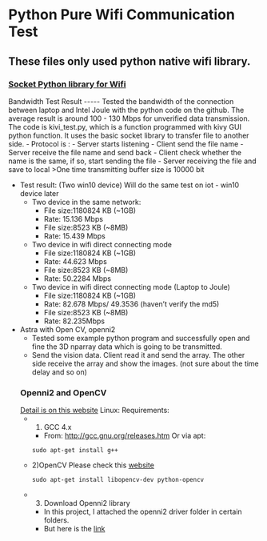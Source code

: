 # Python Pure Wifi Communication Test

## These files only used python native wifi library.
### [Socket Python library for Wifi](https://docs.python.org/2/library/socket.html)
<Enter>
 Bandwidth Test Result
 -----
Tested the bandwidth of the connection between laptop and Intel Joule with the python code on the github. The average result is around 100  - 130 Mbps for unverified data transmission.

<Enter>
The code is kivi_test.py, which is a function programmed with kivy GUI python function. It uses the basic socket library to transfer file to another side.
- Protocol is :
  - Server starts listening
  - Client send the file name
  - Server receive the file name and send back
  - Client check whether the name is the same, if so, start sending the file
  - Server receiving the file and save to local
  >One time transmitting buffer size is 10000 bit

- Test result: (Two win10 device) Will do the same test on iot - win10 device later
  - Two device in the same network:
    - File size:1180824 KB (~1GB)
    - Rate: 15.136 Mbps
    - File size:8523 KB (~8MB)
    - Rate: 15.439 Mbps
  - Two device in wifi direct connecting mode
    - File size:1180824 KB (~1GB)
    - Rate: 44.623 Mbps
    - File size:8523 KB (~8MB)
    - Rate: 50.2284 Mbps
  - Two device in wifi direct connecting mode (Laptop to Joule)
    - File size:1180824 KB (~1GB)
    - Rate: 82.678 Mbps/ 49.3536 (haven’t verify the md5)
    - File size:8523 KB (~8MB)
    - Rate: 82.235Mbps
- Astra with Open CV, openni2
  - Tested some example python program and successfully open and fine the 3D nparray data which is going to be transmitted.
  - Send the vision data. Client read it and send the array. The other side receive the array and show the images. (not sure about the time delay and so on)
  ### Openni2 and OpenCV
  [Detail is on this website](https://github.com/PrimeSense/Sensor)
  Linux:
	Requirements:
  - 1) GCC 4.x
    - From: http://gcc.gnu.org/releases.htm Or via apt:
    ```
    sudo apt-get install g++
    ```
  - 2)OpenCV
      Please check this [website](https://milq.github.io/install-opencv-ubuntu-debian/)
      ```
      sudo apt-get install libopencv-dev python-opencv
      ```
  - 3) Download Openni2 library
    - In this project, I attached the openni2 driver folder in certain folders.
    - But here is the [link](https://structure.io/openni)
